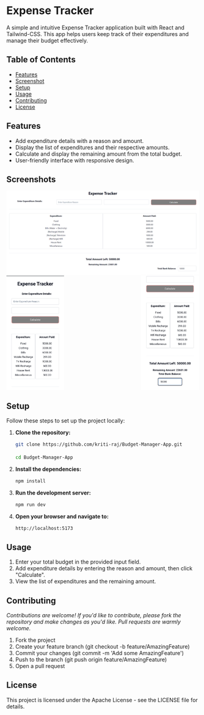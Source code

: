 # Expense Tracker

A simple and intuitive Expense Tracker application built with React and Tailwind-CSS. This app helps users keep track of their expenditures and manage their budget effectively.

## Table of Contents

- [Features](#features)
- [Screenshot](#screenshot)
- [Setup](#setup)
- [Usage](#usage)
- [Contributing](#contributing)
- [License](#license)

## Features

- Add expenditure details with a reason and amount.
- Display the list of expenditures and their respective amounts.
- Calculate and display the remaining amount from the total budget.
- User-friendly interface with responsive design.

## Screenshots

<img src="./public/image.png" alt="Screenshot of the user interface." style="max-width: 100%; height: auto;">
<div style="display: flex; justify-content: space-between;">
  <img src="./public/imageMobile1.png" alt="Screenshot of the user interface for mobiles." style="width: 30%; height: 20%;">
  <img src="./public/imageMobile2.png" alt="Screenshot of the user interface for mobiles." style="width: 30%; height: 20%;">
</div>

## Setup

Follow these steps to set up the project locally:

1. **Clone the repository:**

   ```bash
   git clone https://github.com/kriti-raj/Budget-Manager-App.git

   cd Budget-Manager-App

   ```

2. **Install the dependencies:**

   ```bash
   npm install

   ```

3. **Run the development server:**

   ```bash
   npm run dev

   ```

4. **Open your browser and navigate to:**
   ```bash
   http://localhost:5173
   ```

## Usage

1. Enter your total budget in the provided input field.
2. Add expenditure details by entering the reason and amount, then click "Calculate".
3. View the list of expenditures and the remaining amount.

## Contributing

_Contributions are welcome! If you'd like to contribute, please fork the repository and make changes as you'd like. Pull requests are warmly welcome._

1. Fork the project
2. Create your feature branch (git checkout -b feature/AmazingFeature)
3. Commit your changes (git commit -m 'Add some AmazingFeature')
4. Push to the branch (git push origin feature/AmazingFeature)
5. Open a pull request

## License

This project is licensed under the Apache License - see the LICENSE file for details.
